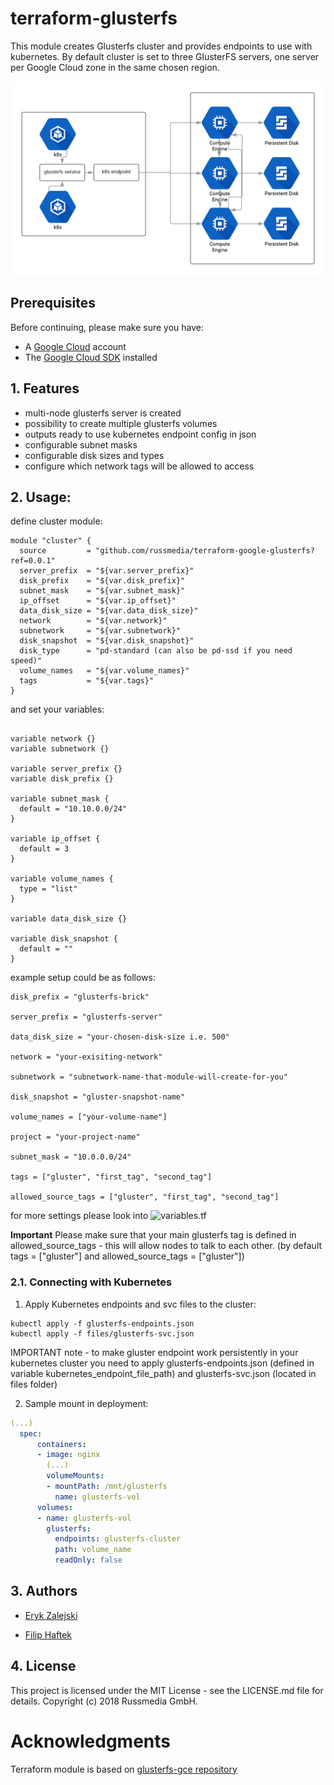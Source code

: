 # terraform-glusterfs
This module creates Glusterfs cluster and provides endpoints to use with kubernetes. By default cluster is set to three GlusterFS servers, one server per Google Cloud zone in the same chosen region.

![Architecture](images/glusterf-gce-architecture.png)

## Prerequisites

Before continuing, please make sure you have:

* A [Google Cloud](https://cloud.google.com) account
* The [Google Cloud SDK](https://cloud.google.com/sdk/) installed

## 1. Features

- multi-node glusterfs server is created 
- possibility to create multiple glusterfs volumes
- outputs ready to use kubernetes endpoint config in json
- configurable subnet masks
- configurable disk sizes and types
- configure which network tags will be allowed to access


## 2. Usage:

define cluster module:

```hcl
module "cluster" {
  source         = "github.com/russmedia/terraform-google-glusterfs?ref=0.0.1"
  server_prefix  = "${var.server_prefix}"
  disk_prefix    = "${var.disk_prefix}"
  subnet_mask    = "${var.subnet_mask}"
  ip_offset      = "${var.ip_offset}"
  data_disk_size = "${var.data_disk_size}"
  network        = "${var.network}"
  subnetwork     = "${var.subnetwork}"
  disk_snapshot  = "${var.disk_snapshot}"
  disk_type      = "pd-standard (can also be pd-ssd if you need speed)"
  volume_names   = "${var.volume_names}"
  tags           = "${var.tags}"
}
```


and set your variables:

```hcl

variable network {}
variable subnetwork {}

variable server_prefix {}
variable disk_prefix {}

variable subnet_mask {
  default = "10.10.0.0/24"
}

variable ip_offset {
  default = 3
}

variable volume_names {
  type = "list"
}

variable data_disk_size {}

variable disk_snapshot {
  default = ""
}
```

example setup could be as follows:

```hcl
disk_prefix = "glusterfs-brick"

server_prefix = "glusterfs-server"

data_disk_size = "your-chosen-disk-size i.e. 500"

network = "your-exisiting-network"

subnetwork = "subnetwork-name-that-module-will-create-for-you"

disk_snapshot = "gluster-snapshot-name"

volume_names = ["your-volume-name"]

project = "your-project-name"

subnet_mask = "10.0.0.0/24"

tags = ["gluster", "first_tag", "second_tag"]

allowed_source_tags = ["gluster", "first_tag", "second_tag"]
```

for more settings please look into ![variables.tf](variables.tf)

**Important** Please make sure that your main glusterfs tag is defined in allowed_source_tags - this will allow nodes to talk to each other. (by default tags = ["gluster"] and allowed_source_tags = ["gluster"])

### 2.1. Connecting with Kubernetes

1. Apply Kubernetes endpoints and svc files to the cluster:
```
kubectl apply -f glusterfs-endpoints.json
kubectl apply -f files/glusterfs-svc.json
```
IMPORTANT note - to make gluster endpoint work persistently in your kubernetes cluster you need to apply glusterfs-endpoints.json (defined in variable kubernetes_endpoint_file_path) and glusterfs-svc.json (located in files folder)

2. Sample mount in deployment:
```yml
(...)
  spec:
      containers:
      - image: nginx
        (...)
        volumeMounts:
        - mountPath: /mnt/glusterfs
          name: glusterfs-vol
      volumes:
      - name: glusterfs-vol
        glusterfs:
          endpoints: glusterfs-cluster
          path: volume_name
          readOnly: false
```

## 3. Authors

- [Eryk Zalejski](https://github.com/ezalejski)

- [Filip Haftek](https://github.com/filiphaftek)


## 4. License

This project is licensed under the MIT License - see the LICENSE.md file for details.
Copyright (c) 2018 Russmedia GmbH.

# Acknowledgments

Terraform module is based on [glusterfs-gce repository](https://github.com/rimusz/glusterfs-gce)